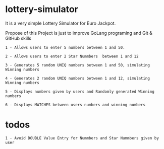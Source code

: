 # lottery-simulator

It is a very simple Lottery Simulator for Euro Jackpot. 

Propose of this Project is just to improve GoLang programing and Git & GitHub skills 

    1 - Allows users to enter 5 numbers between 1 and 50.

    2 - Allows users to enter 2 Star Nummbers  between 1 and 12  

    3 - Generates 5 random UNIQ numbers between 1 and 50, simulating Winning numbers 

    4 - Generates 2 random UNIQ numbers between 1 and 12, simulating Winning numbers 

    5 - Displays numbers given by users and Randomly generated Winning numbers 

    6 - Displays MATCHES between users numbers and winning numbers 

# todos 

    1 - Avoid DOUBLE Value Entry for Nummbers and Star Nummbers given by user 

  





